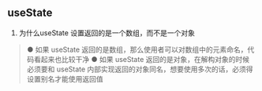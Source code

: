 ## useState
1. 为什么useState 设置返回的是一个数组，而不是一个对象
> ● 如果 useState 返回的是数组，那么使用者可以对数组中的元素命名，代码看起来也比较干净
> ● 如果 useState 返回的是对象，在解构对象的时候必须要和 useState 内部实现返回的对象同名，想要使用多次的话，必须得设置别名才能使用返回值